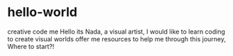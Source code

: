 # hello-world
creative code me
Hello its Nada, a visual artist, I would like to learn coding to create visual worlds
offer me resources to help me through this journey,
Where to start?!
